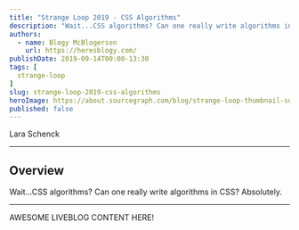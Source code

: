 ```yaml
---
title: "Strange Loop 2019 - CSS Algorithms"
description: "Wait...CSS algorithms? Can one really write algorithms in CSS? Absolutely."
authors:
  - name: Blogy McBlogerson
    url: https://heresblogy.com/
publishDate: 2019-09-14T00:00-13:30
tags: [
  strange-loop
]
slug: strange-loop-2019-css-algorithms
heroImage: https://about.sourcegraph.com/blog/strange-loop-thumbnail-square-v2.jpg
published: false
---
```


<div className="container p-0 liveblog-presenters d-flex w-100 text-center">
  <div className="row m-0 w-100">
      <p className=" mr-12 m-0 w-100">
        <span className="liveblog-presenters__name">Lara Schenck</span>
        <a href="https://twitter.com/laras126" target="_blank" title="Twitter"><i className="fa fa-twitter pr-2"></i></a>
        <a href="https://github.com/laras126" target="_blank" title="GitHub"><i className="fa fa-github pr-2"></i></a>
        <a href="https://notlaura.com" target="_blank" title="Speaker's site"><i className="fa fa-globe pr-2"></i></a>
      </p>
  </div>
</div>

---

## Overview

Wait...CSS algorithms? Can one really write algorithms in CSS? Absolutely.

---

AWESOME LIVEBLOG CONTENT HERE!
